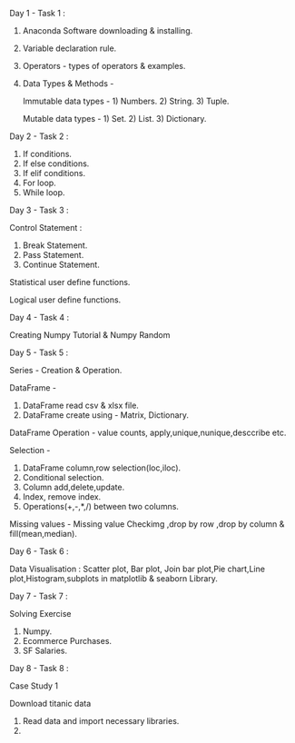 Day 1 -
Task 1 :

1. Anaconda Software downloading & installing.
2. Variable declaration rule.
3. Operators - types of operators & examples.
4. Data Types & Methods -

   Immutable data types - 1) Numbers. 2) String. 3)  Tuple.

   Mutable data types - 1) Set. 2) List. 3)  Dictionary.

Day 2 -
Task 2 : 

1. If conditions. 
2. If else conditions.
3. If elif conditions.
4. For loop.
5. While loop.

Day 3 -
Task 3 :

Control Statement : 
1) Break Statement.
2) Pass Statement.
3) Continue Statement.

Statistical user define functions.

Logical user define functions.

Day 4 -
Task 4 :

Creating Numpy Tutorial & Numpy Random

Day 5 - 
Task 5 : 

Series - Creation & Operation.

DataFrame - 
1) DataFrame read csv & xlsx file.
2) DataFrame create using - Matrix, Dictionary.

DataFrame Operation - value counts, apply,unique,nunique,desccribe etc.

Selection - 
1) DataFrame column,row selection(loc,iloc).
2) Conditional selection.
3) Column add,delete,update.
4) Index, remove index.
5) Operations(+,-,*,/) between two columns.

Missing values - Missing value Checkimg ,drop by row ,drop by column & fill(mean,median).

Day 6 -
Task 6 :

Data Visualisation : Scatter plot, Bar plot, Join bar plot,Pie chart,Line plot,Histogram,subplots in matplotlib & seaborn Library.

Day 7 -
Task 7 :

Solving Exercise
1) Numpy.
2) Ecommerce Purchases.
3) SF Salaries.

Day 8 - 
Task 8 :

Case Study 1

Download titanic data

1) Read data and import necessary libraries.
2) 

